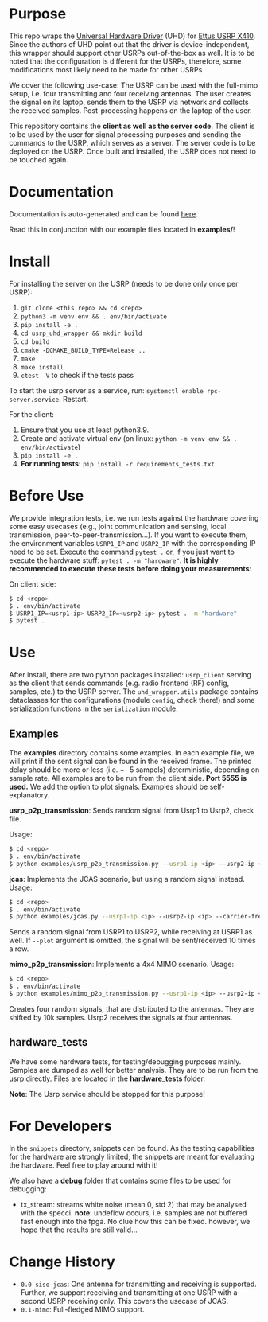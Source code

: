 # Purpose

This repo wraps the [Universal Hardware Driver](https://github.com/EttusResearch/uhd) (UHD) for [Ettus USRP X410](https://www.ni.com/de-de/support/model.ettus-usrp-x410.html). Since the authors of UHD point out that the driver is device-independent, this wrapper should support other USRPs out-of-the-box as well. It is to be noted that the configuration is different for the USRPs, therefore, some modifications most likely need to be made for other USRPs

We cover the following use-case: The USRP can be used with the full-mimo setup, i.e. four transmitting and four receiving antennas. The user creates the signal on its laptop, sends them to the USRP via network and collects the received samples. Post-processing happens on the laptop of the user.

This repository contains the **client as well as the server code**. The client is to be used by the user for signal processing purposes and sending the commands to the USRP, which serves as a server. The server code is to be deployed on the USRP. Once built and installed, the USRP does not need to be touched again.

# Documentation

Documentation is auto-generated and can be found [here](https://barkhauseninstitut.gitlab.io/corola-infrastructure/usrp-x410/usrp_uhd_api/).

Read this in conjunction with our example files located in **examples/**!

# Install

For installing the server on the USRP (needs to be done only once per USRP):

1. `git clone <this repo> && cd <repo>`
2. `python3 -m venv env && . env/bin/activate`
3. `pip install -e .`
4. `cd usrp_uhd_wrapper && mkdir build`
5. `cd build`
6. `cmake -DCMAKE_BUILD_TYPE=Release ..`
7. `make`
8. `make install`
9. `ctest -V` to check if the tests pass

To start the usrp server as a service, run: `systemctl enable rpc-server.service`. Restart.

For the client:

1. Ensure that you use at least python3.9.
2. Create and activate virtual env (on linux: `python -m venv env && . env/bin/activate`)
3. `pip install -e .`
4. **For running tests:** `pip install -r requirements_tests.txt`


# Before Use

We provide integration tests, i.e. we run tests against the hardware covering some easy usecases (e.g., joint communication and sensing, local transmission, peer-to-peer-transmission...). If you want to execute them, the environment variables `USRP1_IP` and `USRP2_IP` with the corresponding IP need to be set. Execute the command `pytest .` or, if you just want to execute the hardware stuff: `pytest . -m "hardware"`. **It is highly recommended to execute these tests before doing your measurements**:

On client side:

```bash
$ cd <repo>
$ . env/bin/activate
$ USRP1_IP=<usrp1-ip> USRP2_IP=<usrp2-ip> pytest . -m "hardware"
$ pytest .
```

# Use

After install, there are two python packages installed: `usrp_client` serving as the client that sends commands (e.g. radio frontend (RF) config, samples, etc.) to the USRP server. The `uhd_wrapper.utils` package contains dataclasses for the configurations (module `config`, check there!) and some serialization functions in the `serialization` module.

## Examples

The **examples** directory contains some examples. In each example file, we will print if the sent signal can be found in the received frame. The printed delay should be more or less (i.e. +- 5 sampels) deterministic, depending on sample rate. All examples are to be run from the client side. **Port 5555 is used.** We add the option to plot signals. Examples should be self-explanatory.

**usrp_p2p_transmission**: Sends random signal from Usrp1 to Usrp2, check file.

Usage:

```bash
$ cd <repo>
$ . env/bin/activate
$ python examples/usrp_p2p_transmission.py --usrp1-ip <ip> --usrp2-ip <ip> --carrier-frequency <carrier-frequency> --plot
```

**jcas**: Implements the JCAS scenario, but using a random signal instead.
Usage:

```bash
$ cd <repo>
$ . env/bin/activate
$ python examples/jcas.py --usrp1-ip <ip> --usrp2-ip <ip> --carrier-frequency <carrier-frequency> --plot
```

Sends a random signal from USRP1 to USRP2, while receiving at USRP1 as well. If `--plot` argument is omitted, the signal will be sent/received 10 times a row.

**mimo_p2p_transmission**: Implements a 4x4 MIMO scenario.
Usage:

```bash
$ cd <repo>
$ . env/bin/activate
$ python examples/mimo_p2p_transmission.py --usrp1-ip <ip> --usrp2-ip <ip> --carrier-frequency <carrier-frequency> --plot
```

Creates four random signals, that are distributed to the antennas. They are shifted by 10k samples. Usrp2 receives the signals at four antennas.

## hardware_tests

We have some hardware tests, for testing/debugging purposes mainly. Samples are dumped as well for better analysis. They are to be run from the usrp directly. Files are located in the **hardware_tests** folder.

**Note**: The Usrp service should be stopped for this purpose!


# For Developers

In the `snippets` directory, snippets can be found. As the testing capabilities for the hardware are strongly limited, the snippets are meant for evaluating the hardware. Feel free to play around with it!

We also have a **debug** folder that contains some files to be used for debugging:

- tx_stream: streams white noise (mean 0, std 2) that may be analysed with the specci. **note**: undeflow occurs, i.e. samples are not buffered fast enough into the fpga. No clue how this can be fixed. however, we hope that the results are still valid...


# Change History

- `0.0-siso-jcas`: One antenna for transmitting and receiving is supported. Further, we support receiving and transmitting at one USRP with a second USRP receiving only. This covers the usecase of JCAS.
- `0.1-mimo`: Full-fledged MIMO support.